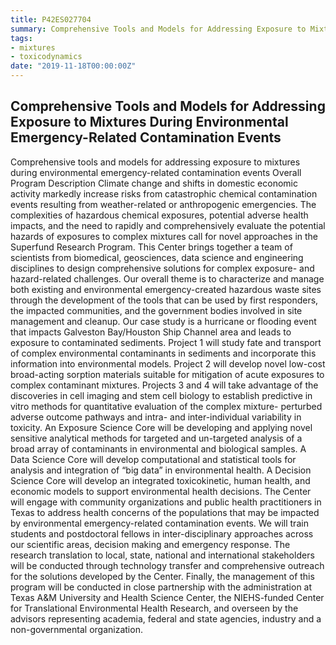 ```yaml
---
title: P42ES027704
summary: Comprehensive Tools and Models for Addressing Exposure to Mixtures During Environmental Emergency-Related Contamination Events
tags:
- mixtures
- toxicodynamics
date: "2019-11-18T00:00:00Z"
---
```


## Comprehensive Tools and Models for Addressing Exposure to Mixtures During Environmental Emergency-Related Contamination Events

Comprehensive tools and models for addressing exposure to mixtures during environmental emergency-related contamination events Overall Program Description Climate change and shifts in domestic economic activity markedly increase risks from catastrophic chemical contamination events resulting from weather-related or anthropogenic emergencies. The complexities of hazardous chemical exposures, potential adverse health impacts, and the need to rapidly and comprehensively evaluate the potential hazards of exposures to complex mixtures call for novel approaches in the Superfund Research Program. This Center brings together a team of scientists from biomedical, geosciences, data science and engineering disciplines to design comprehensive solutions for complex exposure- and hazard-related challenges. Our overall theme is to characterize and manage both existing and environmental emergency-created hazardous waste sites through the development of the tools that can be used by first responders, the impacted communities, and the government bodies involved in site management and cleanup. Our case study is a hurricane or flooding event that impacts Galveston Bay/Houston Ship Channel area and leads to exposure to contaminated sediments. Project 1 will study fate and transport of complex environmental contaminants in sediments and incorporate this information into environmental models. Project 2 will develop novel low-cost broad-acting sorption materials suitable for mitigation of acute exposures to complex contaminant mixtures. Projects 3 and 4 will take advantage of the discoveries in cell imaging and stem cell biology to establish predictive in vitro methods for quantitative evaluation of the complex mixture- perturbed adverse outcome pathways and intra- and inter-individual variability in toxicity. An Exposure Science Core will be developing and applying novel sensitive analytical methods for targeted and un-targeted analysis of a broad array of contaminants in environmental and biological samples. A Data Science Core will develop computational and statistical tools for analysis and integration of “big data” in environmental health. A Decision Science Core will develop an integrated toxicokinetic, human health, and economic models to support environmental health decisions. The Center will engage with community organizations and public health practitioners in Texas to address health concerns of the populations that may be impacted by environmental emergency-related contamination events. We will train students and postdoctoral fellows in inter-disciplinary approaches across our scientific areas, decision making and emergency response. The research translation to local, state, national and international stakeholders will be conducted through technology transfer and comprehensive outreach for the solutions developed by the Center. Finally, the management of this program will be conducted in close partnership with the administration at Texas A&M University and Health Science Center, the NIEHS-funded Center for Translational Environmental Health Research, and overseen by the advisors representing academia, federal and state agencies, industry and a non-governmental organization. 